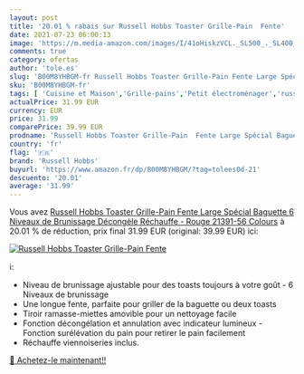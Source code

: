 ```yaml
---
layout: post
title: '20.01 % rabais sur Russell Hobbs Toaster Grille-Pain  Fente'
date: 2021-07-23 06:00:13
image: 'https://m.media-amazon.com/images/I/41oHiskzVCL._SL500_._SL400_.jpg'
comments: true
category: ofertas
author: 'tole.es'
slug: 'B00M8YHBGM-fr Russell Hobbs Toaster Grille-Pain Fente Large Spécial...'
sku: 'B00M8YHBGM-fr'
tags: [ 'Cuisine et Maison','Grille-pains','Petit électroménager','russell hobbs', ]
actualPrice: 31.99 EUR
currency: EUR
price: 31.99
comparePrice: 39.99 EUR
prodname: 'Russell Hobbs Toaster Grille-Pain  Fente Large Spécial Baguette  6 Niveaux de Brunissage  Décongèle  Réchauffe - Rouge 21391-56 Colours'
country: 'fr'
flag: '🇫🇷'
brand: 'Russell Hobbs'
buyurl: 'https://www.amazon.fr/dp/B00M8YHBGM/?tag=tolees0d-21'
descuento: '20.01'
average: '31.99'
---
```


Vous avez [Russell Hobbs Toaster Grille-Pain  Fente Large Spécial Baguette  6 Niveaux de Brunissage  Décongèle  Réchauffe - Rouge 21391-56 Colours](https://www.amazon.fr/dp/B00M8YHBGM/?tag=tolees0d-21)  à  20.01 % de réduction, prix final  31.99 EUR (original: 39.99 EUR) ici:

[![Russell Hobbs Toaster Grille-Pain  Fente](https://m.media-amazon.com/images/I/41oHiskzVCL._SL500_._SL400_.jpg)](https://www.amazon.fr/dp/B00M8YHBGM/?tag=tolees0d-21)

ℹ️:

- Niveau de brunissage ajustable pour des toasts toujours à votre goût - 6 Niveaux de brunissage
- Une longue fente, parfaite pour griller de la baguette ou deux toasts
- Tiroir ramasse-miettes amovible pour un nettoyage facile
- Fonction décongélation et annulation avec indicateur lumineux - Fonction surélévation du pain pour retirer le pain facilement
- Réchauffe viennoiseries inclus.

[🛒 Achetez-le maintenant!!](https://www.amazon.fr/dp/B00M8YHBGM/?tag=tolees0d-21)
